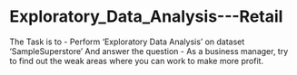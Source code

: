 # Exploratory_Data_Analysis---Retail
The Task is to - Perform ‘Exploratory Data Analysis’ on dataset ‘SampleSuperstore’ And answer the question - As a business manager, try to find out the weak areas where you can work to make more profit.

